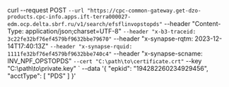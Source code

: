 curl --request POST `
    --url "https://cpc-common-gateway.get-dzo-products.cpc-info.apps.ift-terra000027-edm.ocp.delta.sbrf.ru/v1/search/efsflinvopstopds" `
    --header "Content-Type: application/json;charset=UTF-8" `
    --header "x-b3-traceid: 3c22fe32bf76ef4579bf9632bbe79670" `
    --header "x-synapse-rqtm: 2023-12-14T17:40:13Z" `
    --header "x-synapse-rquid: 1111fe32bf76ef4579bf9632bbe740c4" `
    --header "x-synapse-scname: INV_NPF_OPSTOPDS" `
    --cert "C:\path\to\certificate.crt" `
    --key "C:\path\to\private.key" `
    --data '{ 
        "epkid": "194282260234929456",
        "acctType": [
            "PDS"
        ]
    }'
